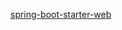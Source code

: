 [spring-boot-starter-web](https://github.com/spring-projects/spring-boot/blob/main/spring-boot-project/spring-boot-starters/spring-boot-starter-web/build.gradle)